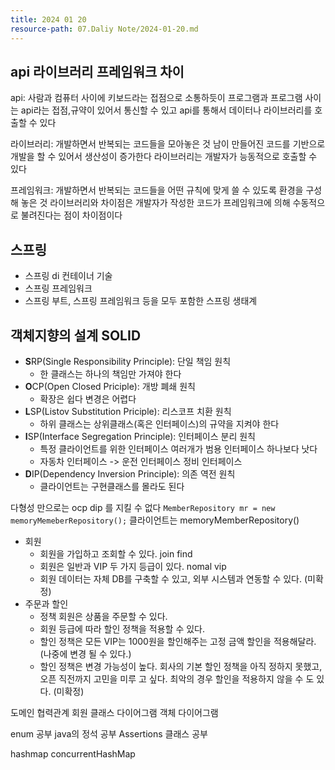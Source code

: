 ```yaml
---
title: 2024 01 20
resource-path: 07.Daliy Note/2024-01-20.md
---
```

## api 라이브러리 프레임워크 차이
api: 사람과 컴퓨터 사이에 키보드라는 접점으로 소통하듯이 프로그램과 프로그램 사이는 api라는 접점,규약이 있어서 통신할 수 있고 api를 통해서 데이터나 라이브러리를 호출할 수 있다

라이브러리: 개발하면서 반복되는 코드들을 모아놓은 것 남이 만들어진 코드를 기반으로 개발을 할 수 있어서 생산성이 증가한다 라이브러리는 개발자가 능동적으로 호출할 수 있다

프레임워크: 개발하면서 반복되는 코드들을 어떤 규칙에 맞게 쓸 수 있도록 환경을 구성해 놓은 것 라이브러리와 차이점은 개발자가 작성한 코드가 프레임워크에 의해 수동적으로 불려진다는 점이 차이점이다


## 스프링
- 스프링 di 컨테이너 기술
- 스프링 프레임워크
- 스프링 부트, 스프링 프레임워크 등을 모두 포함한 스프링 생태계


## 객체지향의 설계 SOLID
- **S**RP(Single Responsibility Principle): 단일 책임 원칙
	- 한 클래스는 하나의 책임만 가져야 한다
- **O**CP(Open Closed Priciple): 개방 폐쇄 원칙
	- 확장은 쉽다 변경은 어렵다
- **L**SP(Listov Substitution Priciple): 리스코프 치환 원칙
	- 하위 클래스는 상위클래스(혹은 인터페이스)의 규약을 지켜야 한다
- **I**SP(Interface Segregation Principle): 인터페이스 분리 원칙
	- 특정 클라이언트를 위한 인터페이스 여러개가 범용 인터페이스 하나보다 낫다
	- 자동차 인터페이스 -> 운전 인터페이스 정비 인터페이스
- **D**IP(Dependency Inversion Principle): 의존 역전 원칙
	- 클라이언트는 구현클래스를 몰라도 된다

다형성 만으로는 ocp dip 를 지킬 수 없다
`MemberRepository mr = new memoryMemeberRepository();`
클라이언트는 memoryMemberRepository()



- 회원
	- 회원을 가입하고 조회할 수 있다. join find
	- 회원은 일반과 VIP 두 가지 등급이 있다. nomal vip
	- 회원 데이터는 자체 DB를 구축할 수 있고, 외부 시스템과 연동할 수 있다. (미확정)
- 주문과 할인
	-  정책 회원은 상품을 주문할 수 있다.
	- 회원 등급에 따라 할인 정책을 적용할 수 있다.
	- 할인 정책은 모든 VIP는 1000원을 할인해주는 고정 금액 할인을 적용해달라. (나중에 변경 될 수 있다.)
	- 할인 정책은 변경 가능성이 높다. 회사의 기본 할인 정책을 아직 정하지 못했고, 오픈 직전까지 고민을 미루 고 싶다. 최악의 경우 할인을 적용하지 않을 수 도 있다. (미확정)


도메인 협력관계
회원 클래스 다이어그램
객체 다이어그램

enum 공부
java의 정석 공부
Assertions 클래스 공부


hashmap
concurrentHashMap

